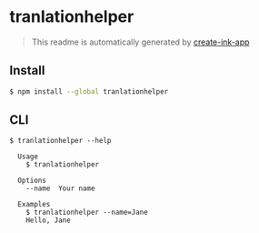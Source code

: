 # tranlationhelper

> This readme is automatically generated by [create-ink-app](https://github.com/vadimdemedes/create-ink-app)

## Install

```bash
$ npm install --global tranlationhelper
```

## CLI

```
$ tranlationhelper --help

  Usage
    $ tranlationhelper

  Options
    --name  Your name

  Examples
    $ tranlationhelper --name=Jane
    Hello, Jane
```
